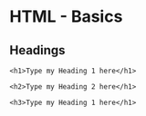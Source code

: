 # HTML - Basics

## Headings

`<h1>Type my Heading 1 here</h1>`

`<h2>Type my Heading 2 here</h1>`

`<h3>Type my Heading 1 here</h1>`
